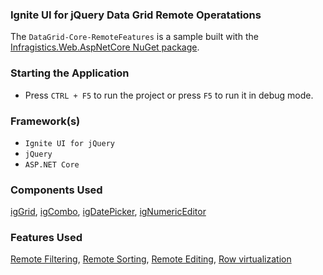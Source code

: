 ### Ignite UI for jQuery Data Grid Remote Оperatations

The `DataGrid-Core-RemoteFeatures` is a sample built with the [Infragistics.Web.AspNetCore NuGet package](https://www.nuget.org/packages/Infragistics.Web.AspNetCore/).

### Starting the Application

- Press `CTRL + F5` to run the project or press `F5` to run it in debug mode.

### Framework(s)

- `Ignite UI for jQuery`
- `jQuery`
- `ASP.NET Core`

 
### Components Used

[igGrid](https://www.igniteui.com/help/iggrid-overview), [igCombo](https://www.igniteui.com/help/igcombo-overview), [igDatePicker](https://www.igniteui.com/help/igdatepicker-igdatepicker), [igNumericEditor](https://www.igniteui.com/help/ignumericeditor-ignumericeditor)

### Features Used

[Remote Filtering](https://www.igniteui.com/help/iggrid-filtering), [Remote Sorting](https://www.igniteui.com/help/iggrid-sorting-overview), [Remote Editing](https://www.igniteui.com/help/iggrid-updating),  [Row virtualization](https://www.igniteui.com/help/iggrid-virtualization-overview)
 